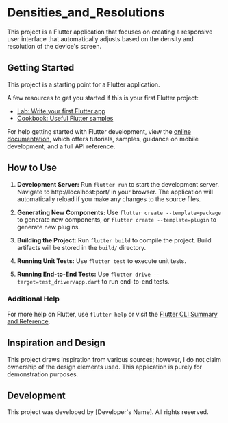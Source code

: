 # Densities_and_Resolutions

This project is a Flutter application that focuses on creating a responsive user interface that automatically adjusts based on the density and resolution of the device's screen.

## Getting Started

This project is a starting point for a Flutter application.

A few resources to get you started if this is your first Flutter project:

- [Lab: Write your first Flutter app](https://docs.flutter.dev/get-started/codelab)
- [Cookbook: Useful Flutter samples](https://docs.flutter.dev/cookbook)

For help getting started with Flutter development, view the
[online documentation](https://docs.flutter.dev/), which offers tutorials,
samples, guidance on mobile development, and a full API reference.

## How to Use

1. **Development Server:** Run `flutter run` to start the development server. Navigate to http://localhost:port/ in your browser. The application will automatically reload if you make any changes to the source files.

2. **Generating New Components:** Use `flutter create --template=package` to generate new components, or `flutter create --template=plugin` to generate new plugins.

3. **Building the Project:** Run `flutter build` to compile the project. Build artifacts will be stored in the `build/` directory.

4. **Running Unit Tests:** Use `flutter test` to execute unit tests.

5. **Running End-to-End Tests:** Use `flutter drive --target=test_driver/app.dart` to run end-to-end tests.

### Additional Help

For more help on Flutter, use `flutter help` or visit the [Flutter CLI Summary and Reference](https://flutter.dev/docs/reference/flutter-cli).

## Inspiration and Design

This project draws inspiration from various sources; however, I do not claim ownership of the design elements used. This application is purely for demonstration purposes.

## Development

This project was developed by [Developer's Name]. All rights reserved.
